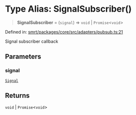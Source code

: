 # Type Alias: SignalSubscriber()

> **SignalSubscriber** = (`signal`) => `void` \| `Promise`\<`void`\>

Defined in: [smrt/packages/core/src/adapters/pubsub.ts:21](https://github.com/happyvertical/smrt/blob/3e10e04571f8229dee5c87ee2f9b9b06c6c49f12/packages/core/src/adapters/pubsub.ts#L21)

Signal subscriber callback

## Parameters

### signal

[`Signal`](Signal.md)

## Returns

`void` \| `Promise`\<`void`\>
